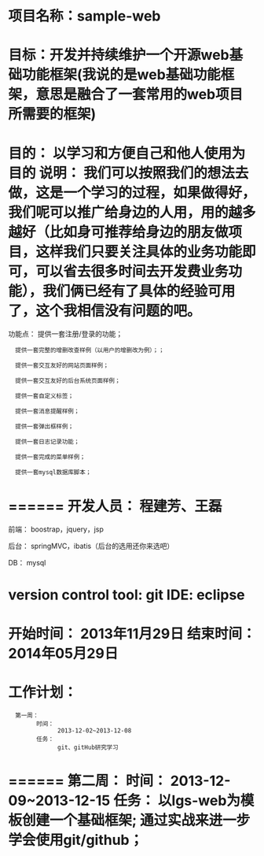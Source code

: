 项目名称：sample-web
======
目标：开发并持续维护一个开源web基础功能框架(我说的是web基础功能框架，意思是融合了一套常用的web项目所需要的框架)
======
目的：
      以学习和方便自己和他人使用为目的
      说明：
           我们可以按照我们的想法去做，这是一个学习的过程，如果做得好，我们呢可以推广给身边的人用，用的越多越好（比如身可推荐给身边的朋友做项目，这样我们只要关注具体的业务功能即可，可以省去很多时间去开发费业务功能），我们俩已经有了具体的经验可用了，这个我相信没有问题的吧。
======
功能点：
      提供一套注册/登录的功能；
      
      提供一套完整的增删改查样例（以用户的增删改为例）；；
      
      提供一套交互友好的网站页面样例；
      
      提供一套交互友好的后台系统页面样例；
      
      提供一套自定义标签；
      
      提供一套消息提醒样例；
      
      提供一套弹出框样例；
      
      提供一套日志记录功能；
      
      提供一套完成的菜单样例；
      
      提供一套mysql数据库脚本；
======
开发人员：
      程建芳、王磊
======
前端：
      boostrap，jquery，jsp
 
后台：
      springMVC，ibatis（后台的选用还你来选吧）
 
DB：
      mysql
 
version control tool:
      git
IDE:
      eclipse
======
开始时间：
      2013年11月29日
结束时间：
      2014年05月29日
======
工作计划：
======
      第一周：
            时间：
                  2013-12-02~2013-12-08
            任务：
                  git、gitHub研究学习
======
      第二周：
            时间：
                  2013-12-09~2013-12-15
            任务：
                  以lgs-web为模板创建一个基础框架;
                  通过实战来进一步学会使用git/github；
======
